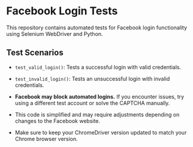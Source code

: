 # Facebook Login Tests

This repository contains automated tests for Facebook login functionality using Selenium WebDriver and Python.


## Test Scenarios

* `test_valid_login()`: Tests a successful login with valid credentials.
* `test_invalid_login()`: Tests an unsuccessful login with invalid credentials.


* **Facebook may block automated logins.** If you encounter issues, try using a different test account or solve the CAPTCHA manually.
* This code is simplified and may require adjustments depending on changes to the Facebook website.
* Make sure to keep your ChromeDriver version updated to match your Chrome browser version.

